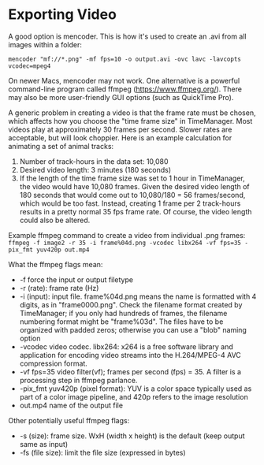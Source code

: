 # Exporting Video

 A good option is mencoder. This is how it's used to create an .avi from all images within a folder:

``mencoder "mf://*.png" -mf fps=10 -o output.avi -ovc lavc -lavcopts vcodec=mpeg4``

On newer Macs, mencoder may not work.  One alternative is a powerful command-line program called ffmpeg (https://www.ffmpeg.org/). There may also be more user-friendly GUI options (such as QuickTime Pro). 

A generic problem in creating a video is that the frame rate must be chosen, which affects how you choose the "time frame size" in TimeManager.  Most videos play at approximately 30 frames per second.  Slower rates are acceptable, but will look choppier.  Here is an example calculation for animating a set of animal tracks:  
  1. Number of track-hours in the data set: 10,080  
  2. Desired video length: 3 minutes (180 seconds)  
  3. If the length of the time frame size was set to 1 hour in TimeManager, the video would have 10,080 frames.  Given the desired video length of 180 seconds that would come out to 10,080/180 = 56 frames/second, which would be too fast.  Instead, creating 1 frame per 2 track-hours results in a pretty normal 35 fps frame rate. Of course, the video length could also be altered.

Example ffmpeg command to create a video from individual .png frames:
``ffmpeg -f image2 -r 35 -i frame%04d.png -vcodec libx264 -vf fps=35 -pix_fmt yuv420p out.mp4``

What the ffmpeg flags mean:
* -f force the input or output filetype
* -r (rate): frame rate (Hz)
* -i (input): input file.  frame%04d.png means the name is formatted with 4 digits, as in "frame0000.png".  Check the filename format created by TimeManager; if you only had hundreds of frames, the filename numbering format might be "frame%03d".  The files have to be organized with padded zeros; otherwise you can use a "blob" naming option 
* -vcodec video codec.  libx264: x264 is a free software library and application for encoding video streams into the H.264/MPEG-4 AVC compression format.
* -vf fps=35 video filter(vf); frames per second (fps) = 35.  A filter is a processing step in ffmpeg parlance.
* -pix_fmt yuv420p (pixel format): YUV is a color space typically used as part of a color image pipeline, and 420p refers to the image resolution
* out.mp4 name of the output file

Other potentially useful ffmpeg flags:  
* -s (size): frame size.  WxH (width x height) is the default (keep output same as input)
* -fs (file size): limit the file size (expressed in bytes)

